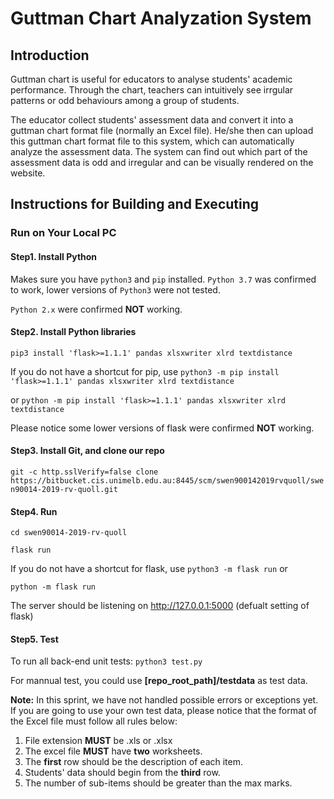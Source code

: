 # Guttman Chart Analyzation System

## Introduction
Guttman chart is useful for educators to analyse students' academic performance. Through the chart, teachers can intuitively see irrgular patterns or odd behaviours among a group of students.

The educator collect students' assessment data and convert it into a guttman chart format file (normally an Excel file). He/she then can upload this guttman chart format file to this system, which can automatically analyze the assessment data. The system can find out which part of the assessment data is odd and irregular and can be visually rendered on the website.

## Instructions for Building and Executing

### Run on Your Local PC

#### Step1. Install Python

Makes sure you have `python3` and `pip` installed. `Python 3.7` was confirmed to work, lower versions of `Python3` were not tested.

`Python 2.x` were confirmed **NOT** working.


#### Step2. Install Python libraries

`pip3 install 'flask>=1.1.1' pandas xlsxwriter xlrd textdistance`

If you do not have a shortcut for pip, use
`python3 -m pip install 'flask>=1.1.1' pandas xlsxwriter xlrd textdistance` 
 
or `python -m pip install 'flask>=1.1.1' pandas xlsxwriter xlrd textdistance` 


Please notice some lower versions of flask were confirmed **NOT** working.


#### Step3. Install Git, and clone our repo

`git -c http.sslVerify=false clone https://bitbucket.cis.unimelb.edu.au:8445/scm/swen900142019rvquoll/swen90014-2019-rv-quoll.git`


#### Step4. Run

`cd swen90014-2019-rv-quoll`

`flask run`

If you do not have a shortcut for flask, use
`python3 -m flask run` or

`python -m flask run`

The server should be listening on http://127.0.0.1:5000 (defualt setting of flask)


#### Step5. Test
To run all back-end unit tests: `python3 test.py` 

For mannual test, you could use **[repo_root_path]/testdata** as test data.

**Note:**
In this sprint, we have not handled possible errors or exceptions yet. 
If you are going to use your own test data, please notice that the format of the Excel file must follow all rules below:

1. File extension **MUST** be .xls or .xlsx
2. The excel file **MUST** have **two** worksheets.
3. The **first** row should be the description of each item.
4. Students' data should begin from the **third** row.
5. The number of sub-items should be greater than the max marks.<br/>